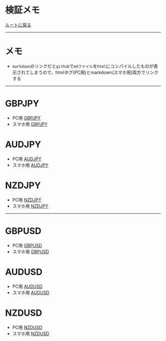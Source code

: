 # 検証メモ
[ルートに戻る](../readme.md)  

---
# メモ
- `markdown`のリンクだと`github`で`mdファイル`を`html`にコンパイルしたものが表示されてしまうので、htmlタグ(PC用)とmarkdown(スマホ用)両方でリンクする  

---

# GBPJPY
- PC用
<a href="./GBPJPY/main.md">GBPJPY</a>
- スマホ用
[GBPJPY](./GBPJPY/main.md)

# AUDJPY
- PC用
<a href="./AUDJPY/main.md">AUDJPY</a>
- スマホ用
[AUDJPY](./AUDJPY/main.md)

# NZDJPY
- PC用
<a href="./NZDJPY/main.md">NZDJPY</a>
- スマホ用
[NZDJPY](./NZDJPY/main.md)

---
# GBPUSD
- PC用
<a href="./GBPUSD/main.md">GBPUSD</a>
- スマホ用
[GBPUSD](./GBPUSD/main.md)

# AUDUSD
- PC用
<a href="./AUDUSD/main.md">AUDUSD</a>
- スマホ用
[AUDUSD](./AUDUSD/main.md)

# NZDUSD
- PC用
<a href="./NZDUSD/main.md">NZDUSD</a>
- スマホ用
[NZDUSD](./NZDUSD/main.md)


